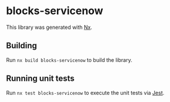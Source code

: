 # blocks-servicenow

This library was generated with [Nx](https://nx.dev).

## Building

Run `nx build blocks-servicenow` to build the library.

## Running unit tests

Run `nx test blocks-servicenow` to execute the unit tests via [Jest](https://jestjs.io).
